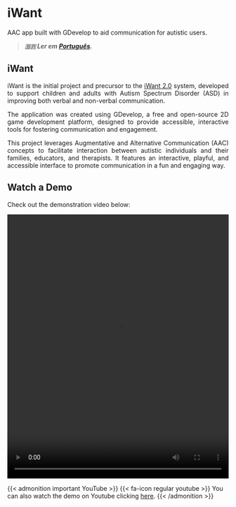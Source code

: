 # iWant

AAC app built with GDevelop to aid communication for autistic users.

<!--more-->

> ***🇧🇷 Ler em [Português](http://karinagante.github.io/pt-br/iwant/).***

## iWant

<p align="justify">iWant is the initial project and precursor to the <a href="karinagante.github.io/iwant2.0/" target="_blank">iWant 2.0</a> system, developed to support children and adults with Autism Spectrum Disorder (ASD) in improving both verbal and non-verbal communication. </p>

<p align="justify">The application was created using GDevelop, a free and open-source 2D game development platform, designed to provide accessible, interactive tools for fostering communication and engagement.</p>

<p align="justify">This project leverages Augmentative and Alternative Communication (AAC) concepts to facilitate interaction between autistic individuals and their families, educators, and therapists. It features an interactive, playful, and accessible interface to promote communication in a fun and engaging way.</p>

## Watch a Demo

<p align="justify">Check out the demonstration video below:</p>

<video width="100%" height="600" controls>
  <source src="/images/iWant/videoplayback.mp4" type="video/mp4">
</video>

{{< admonition important YouTube >}} 
{{< fa-icon regular youtube >}} 
You can also watch the demo on Youtube clicking  [here](https://www.youtube.com/watch?v=gVsZOk-ds_c).
{{< /admonition >}}
